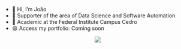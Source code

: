 - 👋 Hi, I’m João
- 👀 Supporter of the area of ​​Data Science and Software Automation
- 🌱 Academic at the Federal Institute Campus Cedro
- 😄 Access my portfolio: Coming soon
<p align="center">
  <a href="https://skillicons.dev">
    <img src="https://skillicons.dev/icons?i=py,pycharm,pytorch,sklearn,tensorflow,npm,vite,react,windows,vscode,unity" />
  </a>
</p>


<!---
Victor-Dev-7/Victor-Dev-7 is a ✨ special ✨ repository because its `README.md` (this file) appears on your GitHub profile.
You can click the Preview link to take a look at your changes.
--->
